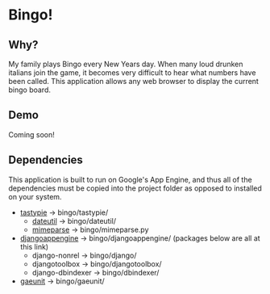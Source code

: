# Bingo!

## Why?
My family plays Bingo every New Years day.  When many loud drunken italians join the game, it becomes very difficult to hear what numbers have been called.  This application allows any web browser to display the current bingo board.

## Demo
Coming soon!

## Dependencies
This application is built to run on Google's App Engine, and thus all of the dependencies must be copied into the project folder as opposed to installed on your system.

*   [tastypie](https://github.com/toastdriven/django-tastypie) -> bingo/tastypie/
    *   [dateutil](http://niemeyer.net/python-dateutil) -> bingo/dateutil/
    *   [mimeparse](http://code.google.com/p/mimeparse/) -> bingo/mimeparse.py
*   [djangoappengine](http://www.allbuttonspressed.com/projects/djangoappengine#id1) -> bingo/djangoappengine/ (packages below are all at this link)
    *   django-nonrel -> bingo/django/
    *   djangotoolbox -> bingo/djangotoolbox/
    *   django-dbindexer -> bingo/dbindexer/
*   [gaeunit](http://code.google.com/p/gaeunit/) ->  bingo/gaeunit/


